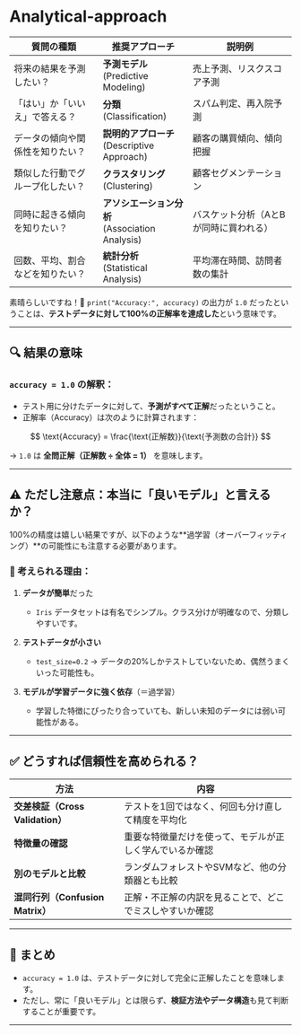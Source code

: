 # Analytical-approach

| 質問の種類            | 推奨アプローチ                                  | 説明例                  |
| ---------------- | ---------------------------------------- | -------------------- |
| 将来の結果を予測したい？     | **予測モデル**<br>(Predictive Modeling)       | 売上予測、リスクスコア予測        |
| 「はい」か「いいえ」で答える？  | **分類**<br>(Classification)               | スパム判定、再入院予測          |
| データの傾向や関係性を知りたい？ | **説明的アプローチ**<br>(Descriptive Approach)   | 顧客の購買傾向、傾向把握         |
| 類似した行動でグループ化したい？ | **クラスタリング**<br>(Clustering)              | 顧客セグメンテーション          |
| 同時に起きる傾向を知りたい？   | **アソシエーション分析**<br>(Association Analysis) | バスケット分析（AとBが同時に買われる） |
| 回数、平均、割合などを知りたい？ | **統計分析**<br>(Statistical Analysis)       | 平均滞在時間、訪問者数の集計       |

素晴らしいですね！🌟
`print("Accuracy:", accuracy)` の出力が `1.0` だったということは、**テストデータに対して100%の正解率を達成した**という意味です。

---

## 🔍 結果の意味

### `accuracy = 1.0` の解釈：

* テスト用に分けたデータに対して、**予測がすべて正解**だったということ。
* 正解率（Accuracy）は次のように計算されます：

$$
\text{Accuracy} = \frac{\text{正解数}}{\text{予測数の合計}}
$$

→ `1.0` は **全問正解（正解数 ÷ 全体 = 1）** を意味します。

---

## ⚠ ただし注意点：本当に「良いモデル」と言えるか？

100%の精度は嬉しい結果ですが、以下のような\*\*過学習（オーバーフィッティング）\*\*の可能性にも注意する必要があります。

### 🔸 考えられる理由：

1. **データが簡単**だった

   * `Iris` データセットは有名でシンプル。クラス分けが明確なので、分類しやすいです。

2. **テストデータが小さい**

   * `test_size=0.2` → データの20%しかテストしていないため、偶然うまくいった可能性も。

3. **モデルが学習データに強く依存**（＝過学習）

   * 学習した特徴にぴったり合っていても、新しい未知のデータには弱い可能性がある。

---

## ✅ どうすれば信頼性を高められる？

| 方法                         | 内容                           |
| -------------------------- | ---------------------------- |
| **交差検証（Cross Validation）** | テストを1回ではなく、何回も分け直して精度を平均化    |
| **特徴量の確認**                 | 重要な特徴量だけを使って、モデルが正しく学んでいるか確認 |
| **別のモデルと比較**               | ランダムフォレストやSVMなど、他の分類器とも比較    |
| **混同行列（Confusion Matrix）** | 正解・不正解の内訳を見ることで、どこでミスしやすいか確認 |

---

## 📝 まとめ

* `accuracy = 1.0` は、テストデータに対して完全に正解したことを意味します。
* ただし、常に「良いモデル」とは限らず、**検証方法やデータ構造**も見て判断することが重要です。

---



